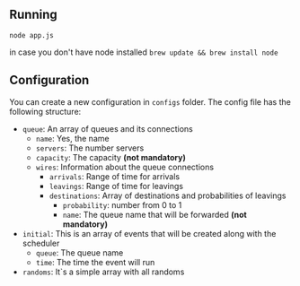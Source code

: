 ## Running
`node app.js`

in case you don't have node installed
``brew update && brew install node``
## Configuration
You can create a new configuration in `configs` folder.
The config file has the following structure:

- `queue`: An array of queues and its connections
    - `name`: Yes, the name
    - `servers`: The number servers
    - `capacity`: The capacity **(not mandatory)**
    - `wires`: Information about the queue connections
        - `arrivals`: Range of time for arrivals
        - `leavings`: Range of time for leavings
        - `destinations`: Array of destinations and probabilities of leavings
            - `probability`: number from 0 to 1
            - `name`: The queue name that will be forwarded **(not mandatory)**
- `initial`: This is an array of events that will be created along with the scheduler
    - `queue`: The queue name
    - `time`: The time the event will run
- `randoms`: It`s a simple array with all randoms 


